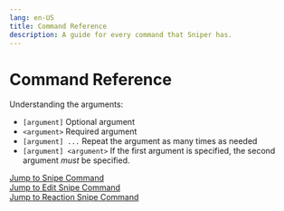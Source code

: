 ```yaml
---
lang: en-US
title: Command Reference
description: A guide for every command that Sniper has.
---
```


# Command Reference

Understanding the arguments:

- `[argument]` Optional argument
- `<argument>` Required argument
- `[argument] ...` Repeat the argument as many times as needed
- `[argument] <argument>` If the first argument is specified, the second
  argument _must_ be specified.

[Jump to Snipe Command](#snipe)\
[Jump to Edit Snipe Command](#editsnipe)\
[Jump to Reaction Snipe Command](#reactionsnipe)

<!-- DO NOT EDIT ANYTHING BELOW THIS LINE!!! -->
<!-- start generation -->
